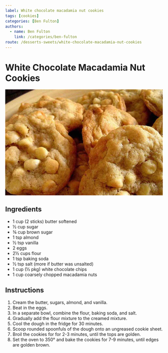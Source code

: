 ```yaml
---
label: White chocolate macadamia nut cookies
tags: [cookies]
categories: [Ben Fulton]
authors:
  - name: Ben Fulton
    link: /categories/ben-fulton
route: /desserts-sweets/white-chocolate-macadamia-nut-cookies
---
```


# White Chocolate Macadamia Nut Cookies
![Smooth and creamy cookies. White chocolate brings the decadence and almond brings the class.](/static/banners/white-chocolate-macadamia-nut-cookies.jpg)

## Ingredients
- 1 cup (2 sticks) butter softened 
- ½ cup sugar 
- ¾ cup brown sugar 
- 1 tsp almond 
- ½ tsp vanilla
- 2 eggs
- 2½ cups flour 
- 1 tsp baking soda 
- ½ tsp salt (more if butter was unsalted)
- 1 cup (½ pkg) white chocolate chips
- 1 cup coarsely chopped macadamia nuts

## Instructions
1. Cream the butter, sugars, almond, and vanilla.
2. Beat in the eggs.
3. In a separate bowl, combine the flour, baking soda, and salt.
4. Gradually add the flour mixture to the creamed mixture.
5. Cool the dough in the fridge for 30 minutes.
6. Scoop rounded spoonfuls of the dough onto an ungreased cookie sheet.
7. Broil the cookies for for 2-3 minutes, until the tops are golden.
8. Set the oven to 350° and bake the cookies for 7-9 minutes, until edges are golden brown.
